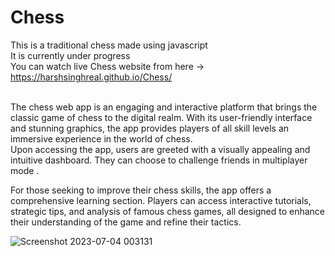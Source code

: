 # Chess
This is a traditional chess made using javascript <br>
It is currently under progress<br>
You can watch live Chess website from here -> https://harshsinghreal.github.io/Chess/ <br><br>


The chess web app is an engaging and interactive platform that brings the classic game of chess to the digital realm. With its user-friendly interface and stunning graphics, the app provides players of all skill levels an immersive experience in the world of chess.
<br>
Upon accessing the app, users are greeted with a visually appealing and intuitive dashboard. They can choose to  challenge friends in multiplayer mode .<br>
 
For those seeking to improve their chess skills, the app offers a comprehensive learning section. Players can access interactive tutorials, strategic tips, and analysis of famous chess games, all designed to enhance their understanding of the game and refine their tactics.
 
![Screenshot 2023-07-04 003131](https://github.com/harshsinghreal/calculator/assets/93440683/4ff02101-ae57-43f6-b45e-4d0d685b8cdd)
 

  
